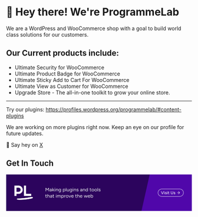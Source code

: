 # 👋 Hey there! We're ProgrammeLab

We are a WordPress and WooCommerce shop with a goal to build world class solutions for our customers.

## Our Current products include:

* Ultimate Security for WooCommerce
* Ultimate Product Badge for WooCommerce
* Ultimate Sticky Add to Cart For WooCommerce
* Ultimate View as Customer for WooCommerce
* Upgrade Store - The all-in-one toolkit to grow your online store.

---

Try our plugins: https://profiles.wordpress.org/programmelab/#content-plugins

We are working on more plugins right now. Keep an eye on our profile for future updates.

🙋 Say hey on [X](https://x.com/programmelab?lang=en)

## Get In Touch
<p align="center">
<a href="http://programmelab.com/"><img src="https://github.com/ProgrammeLab-HQ/.github/blob/main/images/programmelab-image-2.png" width="850"></a>
</p>
